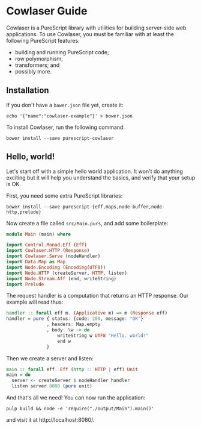 # Cowlaser Guide

Cowlaser is a PureScript library with utilities for building server-side web
applications. To use Cowlaser, you must be familiar with at least the following
PureScript features:

 - building and running PureScript code;
 - row polymorphism;
 - transformers; and
 - possibly more.

## Installation

If you don't have a `bower.json` file yet, create it:

    echo '{"name":"cowlaser-example"}' > bower.json

To install Cowlaser, run the following command:

    bower install --save purescript-cowlaser

## Hello, world!

Let's start off with a simple hello world application. It won't do anything
exciting but it will help you understand the basics, and verify that your
setup is OK.

First, you need some extra PureScript libraries:

    bower install --save purescript-{eff,maps,node-buffer,node-http,prelude}

Now create a file called `src/Main.purs`, and add some boilerplate:

```purescript
module Main (main) where

import Control.Monad.Eff (Eff)
import Cowlaser.HTTP (Response)
import Cowlaser.Serve (nodeHandler)
import Data.Map as Map
import Node.Encoding (Encoding(UTF8))
import Node.HTTP (createServer, HTTP, listen)
import Node.Stream.Aff (end, writeString)
import Prelude
```

The request handler is a computation that returns an HTTP response. Our example
will read thus:

```purescript
handler :: forall eff m. (Applicative m) => m (Response eff)
handler = pure { status: {code: 200, message: "OK"}
               , headers: Map.empty
               , body: \w -> do
                   writeString w UTF8 "Hello, world!"
                   end w
               }
```

Then we create a server and listen:

```purescript
main :: forall eff. Eff (http :: HTTP | eff) Unit
main = do
  server <- createServer $ nodeHandler handler
  listen server 8080 (pure unit)
```

And that's all we need! You can now run the application:

    pulp build && node -e 'require("./output/Main").main()'

and visit it at http://localhost:8080/.
